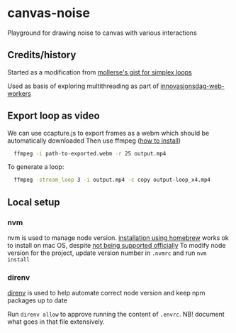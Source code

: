 # canvas-noise

Playground for drawing noise to canvas with various interactions

## Credits/history

Started as a modification from [mollerse's gist for simplex loops](https://gist.github.com/mollerse/3bcaedb67d463b8d6a6558c3dc634b30)

Used as basis of exploring multithreading as part of [innovasjonsdag-web-workers](https://github.com/nrkno/innovasjonsdag-web-workers)

## Export loop as video

We can use ccapture.js to export frames as a webm which should be automatically downloaded
Then use ffmpeg ([how to install]())

```sh
  ffmpeg -i path-to-exported.webm -r 25 output.mp4

```

To generate a loop:

```sh
  ffmpeg -stream_loop 3 -i output.mp4 -c copy output-loop_x4.mp4
```

## Local setup

### nvm

nvm is used to manage node version. [installation using homebrew](https://formulae.brew.sh/formula/nvm) works ok to install on mac OS, despite [not being supported officially](https://github.com/nvm-sh/nvm?tab=readme-ov-file#important-notes)
To modify node version for the project, update version number in `.nvmrc` and run `nvm install`

### direnv

[direnv](https://direnv.net/) is used to help automate correct node version and keep npm packages up to date

Run `direnv allow` to approve running the content of `.envrc`. NB! document what goes in that file extensively.
